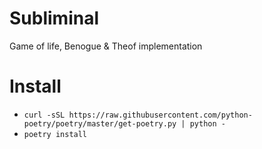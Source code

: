 # Subliminal

Game of life, Benogue &amp; Theof implementation

# Install

- `curl -sSL https://raw.githubusercontent.com/python-poetry/poetry/master/get-poetry.py | python -`
- `poetry install`
